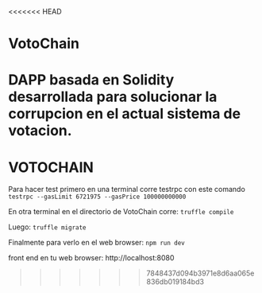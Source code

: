 <<<<<<< HEAD
# VotoChain
DAPP basada en Solidity desarrollada para solucionar la corrupcion en el actual sistema de votacion.
=======
# VOTOCHAIN

Para hacer test primero en una terminal corre testrpc con este comando
`testrpc --gasLimit 6721975 --gasPrice 100000000000`

En otra terminal en el directorio de VotoChain corre:
`truffle compile`

Luego:
`truffle migrate `

Finalmente para verlo en el web browser:
`npm run dev`

front end en tu web browser:
http://localhost:8080

>>>>>>> 7848437d094b3971e8d6aa065e836db019184bd3
